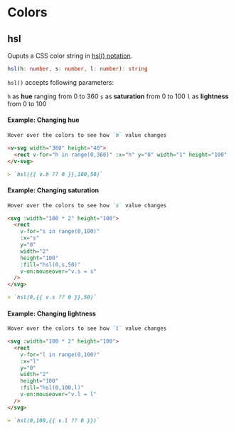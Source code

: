 # Colors

## hsl

Ouputs a CSS color string in [hsl() notation](<https://developer.mozilla.org/en-US/docs/Web/CSS/color_value/hsl()>).

```ts
hsl(h: number, s: number, l: number): string
```

`hsl()` accepts following parameters:

`h` as **hue** ranging from 0 to 360
`s` as **saturation** from 0 to 100
`l` as **lightness** from 0 to 100

#### Example: Changing hue

```md
Hover over the colors to see how `h` value changes

<v-svg width="360" height="40">
  <rect v-for="h in range(0,360)" :x="h" y="0" width="1" height="100" :fill="hsl(h,100,50)" v-on:mouseover="v.h = h" />
</v-svg>

> `hsl({{ v.h ?? 0 }},100,50)`
```

#### Example: Changing saturation

```md
Hover over the colors to see how `s` value changes

<svg :width="100 * 2" height="100">
  <rect
    v-for="s in range(0,100)"
    :x="s"
    y="0"
    width="2"
    height="100"
    :fill="hsl(0,s,50)"
    v-on:mouseover="v.s = s"
  />
</svg>

> `hsl(0,{{ v.s ?? 0 }},50)`
```

#### Example: Changing lightness

```md
Hover over the colors to see how `l` value changes

<svg :width="100 * 2" height="100">
  <rect
    v-for="l in range(0,100)"
    :x="l"
    y="0"
    width="2"
    height="100"
    :fill="hsl(0,100,l)"
    v-on:mouseover="v.l = l"
  />
</svg>

> `hsl(0,100,{{ v.l ?? 0 }})`
```
